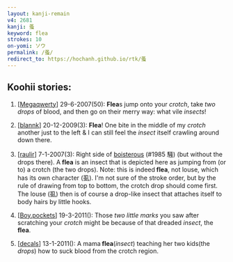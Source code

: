 ```yaml
---
layout: kanji-remain
v4: 2681
kanji: 蚤
keyword: flea
strokes: 10
on-yomi: ソウ
permalink: /蚤/
redirect_to: https://hochanh.github.io/rtk/蚤
---
```


## Koohii stories: 

1) [<a href="http://kanji.koohii.com/profile/Megaqwerty">Megaqwerty</a>] 29-6-2007(50): <strong>Flea</strong>s jump onto your <em>crotch</em>, take <em>two drops</em> of blood, and then go on their merry way: what vile <em>insects</em>!

2) [<a href="http://kanji.koohii.com/profile/blannk">blannk</a>] 20-12-2009(3): <strong>Flea</strong>! One bite in the middle of my <em>crotch</em> another just to the left &amp; I can still feel the <em>insect</em> itself crawling around down there.

3) [<a href="http://kanji.koohii.com/profile/raulir">raulir</a>] 7-1-2007(3): Right side of <a href="../v4/1985.html">boisterous</a> (#1985 騒) (but without the drops there). A<strong> flea</strong> is an insect that is depicted here as jumping from (or to) a crotch (the two drops). Note: this is indeed<strong> flea</strong>, not louse, which has its own character (虱). I&#039;m not sure of the stroke order, but by the rule of drawing from top to bottom, the crotch drop should come first. The louse (虱) then is of course a drop-like insect that attaches itself to body hairs by little hooks.

4) [<a href="http://kanji.koohii.com/profile/Boy.pockets">Boy.pockets</a>] 19-3-2011(): Those <em>two little marks</em> you saw after scratching your <em>crotch</em> might be because of that dreaded <em>insect</em>, the<strong> flea</strong>.

5) [<a href="http://kanji.koohii.com/profile/decals">decals</a>] 13-1-2011(): A mama<strong> flea</strong>(<em>insect</em>) teaching her two kids(the <em>drops</em>) how to suck blood from the crotch region.

